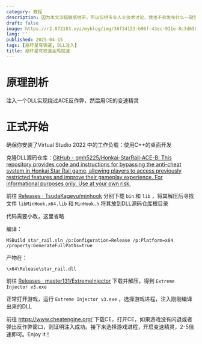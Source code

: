 ```yaml
---
category: 教程
description: 因为本文涉猎敏感地带，所以仅供专业人士技术讨论，我也不会发布什么一键包，请按照教程自己动手
draft: false
image: https://r2.072103.xyz/myblog/img/36f34153-b96f-43ec-911e-8c3d65bc8aa0.webp
lang: ''
published: 2025-04-15
tags: [崩坏星穹铁道, DLL注入]
title: 崩坏星穹铁道全局加速
---
```

# 原理剖析

注入一个DLL实现绕过ACE反作弊，然后用CE的变速精灵

# 正式开始

确保你安装了Virtual Studio 2022 中的工作负载：使用C++的桌面开发

克隆DLL源码仓库：[GitHub - gmh5225/Honkai-StarRail-ACE-B: This repository provides code and instructions for bypassing the anti-cheat system in Honkai Star Rail game, allowing players to access previously restricted features and improve their gameplay experience. For informational purposes only. Use at your own risk.](https://github.com/gmh5225/Honkai-StarRail-ACE-B)

前往 [Releases · TsudaKageyu/minhook](https://github.com/TsudaKageyu/minhook/releases) 分别下载 `bin` 和 `lib` ，将其解压后寻找文件 `libMinHook.x64.lib` 和 `MinHook.h` 将其放到DLL源码仓库根目录

代码需要小改，这里省略

编译：

```shell
MSBuild star_rail.sln /p:Configuration=Release /p:Platform=x64 /property:GenerateFullPaths=true
```

产物在：

`\x64\Release\star_rail.dll` 

前往 [Releases · master131/ExtremeInjector](https://github.com/master131/ExtremeInjector/releases) 下载并解压，得到 `Extreme Injector v3.exe`

正常打开游戏，运行 `Extreme Injector v3.exe` ，选择游戏进程，注入刚刚编译出来的DLL

前往 https://www.cheatengine.org/ 下载CE，打开CE，如果游戏没有闪退或者弹出反作弊窗口，则证明注入成功。接下来选择游戏进程，开启变速精灵，2-5倍速即可。Enjoy it！
